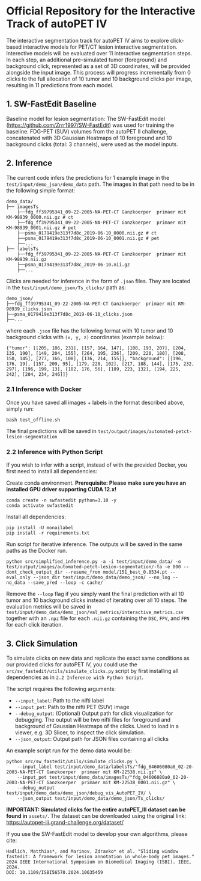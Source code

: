 # Official Repository for the Interactive Track of autoPET IV
The interactive segmentation track for autoPET IV aims to explore click-based interactive models for PET/CT lesion interactive segmentation. Interective models will be evaluated over 11 interactive segmentation steps. In each step, an additional pre-simulated tumor (foreground) and background click, represented as a set of 3D coordinates, will be provided alongside the input image. This process will progress incrementally from 0 clicks to the full allocation of 10 tumor and 10 background clicks per image, resulting in 11 predictions from each model.




## 1. SW-FastEdit Baseline
Baseline model for lesion segmentation: The SW-FastEdit model (https://github.com/Zrrr1997/SW-FastEdit) 
was used for training the baseline. FDG-PET (SUV) volumes from the autoPET II challenge, concatenated with 3D Gaussian Heatmaps of 10 foreground and 10 background clicks (total: 3 channels), were used as the model inputs.  



## 2. Inference
The current code infers the predictions for 1 example image in the `test/input/demo_json/demo_data` path. The images in that path need to be in the following simple format:
```
demo_data/
├── imagesTs
    ├──fdg_ff39795341_09-22-2005-NA-PET-CT Ganzkoerper  primaer mit KM-98939_0000.nii.gz # ct
    ├──fdg_ff39795341_09-22-2005-NA-PET-CT Ganzkoerper  primaer mit KM-98939_0001.nii.gz # pet
    ├──psma_0179419e313f7d8c_2019-06-10_0000.nii.gz # ct 
    ├──psma_0179419e313f7d8c_2019-06-10_0001.nii.gz # pet
    ├──...
├── labelsTs
    ├──fdg_ff39795341_09-22-2005-NA-PET-CT Ganzkoerper  primaer mit KM-98939.nii.gz 
    ├──psma_0179419e313f7d8c_2019-06-10.nii.gz 
    ├──...
```
Clicks are needed for inference in the form of `.json` files. They are located in the `test/input/demo_json/Ts_clicks/` path as:
```
demo_json/
├──fdg_ff39795341_09-22-2005-NA-PET-CT Ganzkoerper  primaer mit KM-98939_clicks.json 
├──psma_0179419e313f7d8c_2019-06-10_clicks.json 
├──...
```
where each `.json` file has the following format with 10 tumor and 10 background clicks with `(x, y, z)` coordinates (example below):
```
{"tumor": [[205, 186, 231], [157, 164, 147], [108, 193, 207], [204, 135, 190], [149, 204, 155], [264, 195, 236], [209, 220, 180], [208, 150, 145], [277, 166, 108], [136, 214, 155]], "background": [[196, 176, 19], [157, 209, 95], [179, 220, 102], [217, 188, 144], [175, 232, 297], [196, 199, 13], [182, 176, 56], [189, 223, 132], [194, 225, 242], [204, 234, 246]]}
```

### 2.1 Inference with Docker 
Once you have saved all images + labels in the format described above, simply run:
```
bash test_offline.sh
```
The final predictions will be saved in `test/output/images/automated-petct-lesion-segmentation` 

### 2.2 Inference with Python Script
If you wish to infer with a script, instead of with the provided Docker, you first need to install all dependencies:

Create conda environment. **Prerequisite: Please make sure you have an installed GPU driver supporting CUDA 12.x!**

```
conda create -n swfastedit python=3.10 -y
conda activate swfastedit
```
Install all dependencies:
```
pip install -U monailabel
pip install -r requirements.txt
```

Run script for iterative inference. The outputs will be saved in the same paths as the Docker run.
```
python src/simplified_inference.py -a -i test/input/demo_data/ -o test/output/images/automated-petct-lesion-segmentation/-ta -e 800 --dont_check_output_dir --resume_from model/151_best_0.8534.pt --eval_only --json_dir test/input/demo_data/demo_json/ --no_log --no_data --save_pred --loop -c cache/
```
Remove the `--loop` flag if you simply want the final prediction with all 10 tumor and 10 background clicks instead of iterating over all 10 steps. The evaluation metrics will be saved in `test/input/demo_data/demo_json/val_metrics/interactive_metrics.csv` together with an `.npz` file for each `.nii.gz` containing the `DSC`, `FPV`, and `FPN` for each click iteration.

## 3. Click Simulation
To simulate clicks on new data and replicate the exact same conditions as our provided clicks for autoPET IV, you could use the `src/sw_fastedit/utils/simulate_clicks.py` script by first installing all dependencies as in `2.2 Inference with Python Script`. 

The script requires the following arguments:
- `--input_label`: Path to the nifti label
- `--input_pet`: Path to the nifti PET (SUV) image
- `--debug_output`: (Optional) Output path for click visualization for debugging. The output will be two nifti files for foreground and background of Gaussian Heatmaps of the clicks. Used to load in a viewer, e.g. 3D Slicer, to inspect the click simulation.
- `--json_output`: Output path for JSON files containing all clicks

An example script run for the demo data would be:
```
python src/sw_fastedit/utils/simulate_clicks.py \
    --input_label test/input/demo_data/labelsTs/"fdg_04606080a0_02-20-2003-NA-PET-CT Ganzkoerper  primaer mit KM-22538.nii.gz" \
    --input_pet test/input/demo_data/imagesTs/"fdg_04606080a0_02-20-2003-NA-PET-CT Ganzkoerper  primaer mit KM-22538_0001.nii.gz" \
    --debug_output test/input/demo_data/demo_json/debug_vis_AutoPET_IV/ \
    --json_output test/input/demo_data/demo_json/Ts_clicks/
```
**IMPORTANT: Simulated clicks for the entire autoPET_III dataset can be found in** `assets/`. The dataset can be downloaded using the original link: https://autopet-iii.grand-challenge.org/dataset/ 

If you use the SW-FastEdit model to develop your own algorithms, please cite:
```
Hadlich, Matthias*, and Marinov, Zdravko* et al. "Sliding window fastedit: A framework for lesion annotation in whole-body pet images." 2024 IEEE International Symposium on Biomedical Imaging (ISBI). IEEE, 2024.
DOI: 10.1109/ISBI56570.2024.10635459
```
